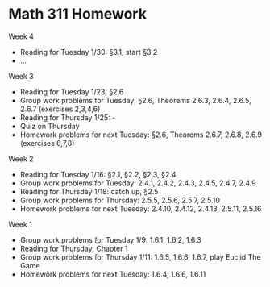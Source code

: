 # Math 311 Homework

Week 4

* Reading for Tuesday 1/30: §3.1, start §3.2
* ...

Week 3

* Reading for Tuesday 1/23: §2.6
* Group work problems for Tuesday: §2.6, Theorems 2.6.3, 2.6.4, 2.6.5, 2.6.7 (exercises 2,3,4,6)
* Reading for Thursday 1/25: -
* Quiz on Thursday
* Homework problems for next Tuesday: §2.6, Theorems 2.6.7, 2.6.8, 2.6.9 (exercises 6,7,8)

Week 2

* Reading for Tuesday 1/16: §2.1, §2.2, §2.3, §2.4
* Group work problems for Tuesday: 2.4.1, 2.4.2, 2.4.3, 2.4.5, 2.4.7, 2.4.9
* Reading for Thursday 1/18: catch up, §2.5
* Group work problems for Thursday: 2.5.5, 2.5.6, 2.5.7, 2.5.10
* Homework problems for next Tuesday: 2.4.10, 2.4.12, 2.4.13, 2.5.11, 2.5.16

Week 1

* Group work problems for Tuesday 1/9: 1.6.1, 1.6.2, 1.6.3
* Reading for Thursday: Chapter 1
* Group work problems for Thursday 1/11: 1.6.5, 1.6.6, 1.6.7, play Euclid The Game
* Homework problems for next Tuesday: 1.6.4, 1.6.6, 1.6.11


